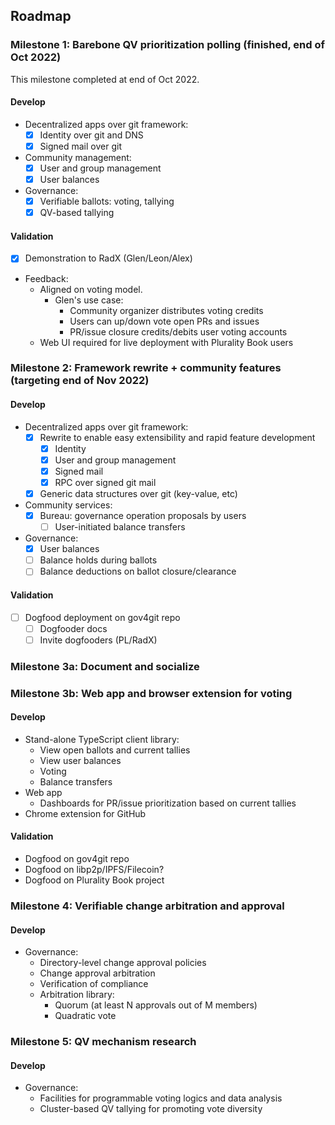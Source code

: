 
## Roadmap

### Milestone 1: Barebone QV prioritization polling (finished, end of Oct 2022)

This milestone completed at end of Oct 2022.

#### Develop
- Decentralized apps over git framework:
  - [x] Identity over git and DNS
  - [x] Signed mail over git
- Community management:
  - [x] User and group management
  - [x] User balances
- Governance:
  - [x] Verifiable ballots: voting, tallying
  - [x] QV-based tallying

#### Validation
- [x] Demonstration to RadX (Glen/Leon/Alex)
- Feedback:
  - Aligned on voting model. 
    - Glen's use case:
      - Community organizer distributes voting credits
      - Users can up/down vote open PRs and issues
      - PR/issue closure credits/debits user voting accounts
  - Web UI required for live deployment with Plurality Book users

### Milestone 2: Framework rewrite + community features (targeting end of Nov 2022)

#### Develop
- Decentralized apps over git framework:
     - [x] Rewrite to enable easy extensibility and rapid feature development
       - [x] Identity
       - [x] User and group management
       - [x] Signed mail
       - [x] RPC over signed git mail
     - [x] Generic data structures over git (key-value, etc)
- Community services:
  - [x] Bureau: governance operation proposals by users
    - [ ] User-initiated balance transfers
- Governance:
  - [x] User balances
  - [ ] Balance holds during ballots
  - [ ] Balance deductions on ballot closure/clearance

#### Validation
- [ ] Dogfood deployment on gov4git repo
  - [ ] Dogfooder docs
  - [ ] Invite dogfooders (PL/RadX)

### Milestone 3a: Document and socialize

### Milestone 3b: Web app and browser extension for voting

#### Develop
- Stand-alone TypeScript client library:
  - View open ballots and current tallies
  - View user balances
  - Voting
  - Balance transfers
- Web app
  - Dashboards for PR/issue prioritization based on current tallies
- Chrome extension for GitHub

#### Validation
- Dogfood on gov4git repo
- Dogfood on libp2p/IPFS/Filecoin?
- Dogfood on Plurality Book project

### Milestone 4: Verifiable change arbitration and approval

#### Develop
- Governance:
  - Directory-level change approval policies
  - Change approval arbitration
  - Verification of compliance
  - Arbitration library:
    - Quorum (at least N approvals out of M members)
    - Quadratic vote

### Milestone 5: QV mechanism research

#### Develop
- Governance:
  - Facilities for programmable voting logics and data analysis
  - Cluster-based QV tallying for promoting vote diversity
